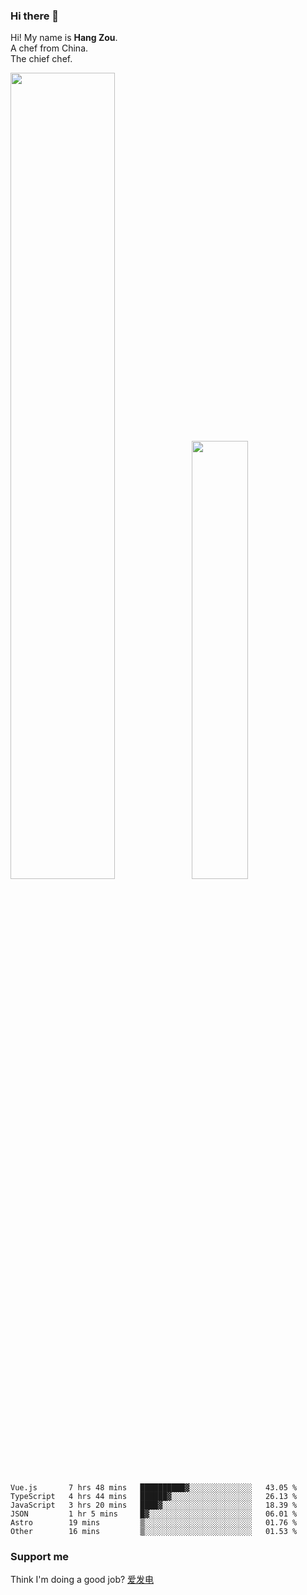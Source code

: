 ### Hi there 👋

Hi! My name is **Hang Zou**.  
A chef from China.  
The chief chef.

<img align="" width="57.5%" src="https://github-readme-stats.vercel.app/api?username=zouhangwithsweet&hide_title=true&hide_border=true&show_icons=true&include_all_commits=true&line_height=21" /><img align="" width="42.4%" src="https://github-readme-stats.vercel.app/api/top-langs/?username=zouhangwithsweet&hide_title=true&hide_border=true&layout=compact" />

<!--START_SECTION:waka-->

```text
Vue.js       7 hrs 48 mins   ██████████▓░░░░░░░░░░░░░░   43.05 %
TypeScript   4 hrs 44 mins   ██████▓░░░░░░░░░░░░░░░░░░   26.13 %
JavaScript   3 hrs 20 mins   ████▓░░░░░░░░░░░░░░░░░░░░   18.39 %
JSON         1 hr 5 mins     █▓░░░░░░░░░░░░░░░░░░░░░░░   06.01 %
Astro        19 mins         ▒░░░░░░░░░░░░░░░░░░░░░░░░   01.76 %
Other        16 mins         ▒░░░░░░░░░░░░░░░░░░░░░░░░   01.53 %
```

<!--END_SECTION:waka-->

### Support me

Think I'm doing a good job? [爱发电](https://afdian.net/@zouhangsweet)
